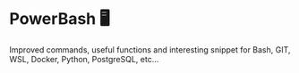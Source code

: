# PowerBash 🖥 #

Improved commands, useful functions and interesting snippet for Bash, GIT, WSL, Docker, Python, PostgreSQL, etc...
